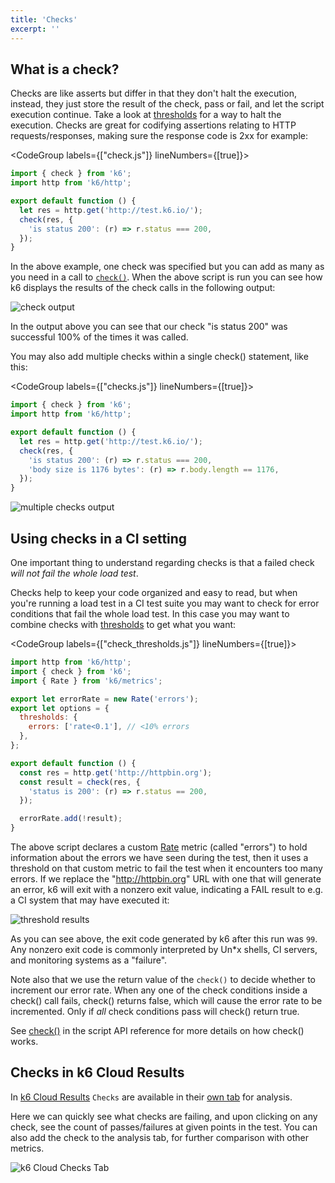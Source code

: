```yaml
---
title: 'Checks'
excerpt: ''
---
```


## What is a check?

Checks are like asserts but differ in that they don't halt the execution, instead, they just
store the result of the check, pass or fail, and let the script execution continue. Take a look at
[thresholds](/using-k6/thresholds) for a way to halt the execution. Checks are great for
codifying assertions relating to HTTP requests/responses, making sure the response code is 2xx
for example:

<CodeGroup labels={["check.js"]} lineNumbers={[true]}>

```javascript
import { check } from 'k6';
import http from 'k6/http';

export default function () {
  let res = http.get('http://test.k6.io/');
  check(res, {
    'is status 200': (r) => r.status === 200,
  });
}
```

</CodeGroup>

In the above example, one check was specified but you can add as many as you need in a call to
[`check()`](/javascript-api/k6/check-val-sets-tags). When the above script is run you can see
how k6 displays the results of the check calls in the following output:

![check output](images/Checks/check-output.png)

In the output above you can see that our check "is status 200" was successful 100% of the times it was called.

You may also add multiple checks within a single check() statement, like this:

<CodeGroup labels={["checks.js"]} lineNumbers={[true]}>

```javascript
import { check } from 'k6';
import http from 'k6/http';

export default function () {
  let res = http.get('http://test.k6.io/');
  check(res, {
    'is status 200': (r) => r.status === 200,
    'body size is 1176 bytes': (r) => r.body.length == 1176,
  });
}
```

</CodeGroup>

![multiple checks output](images/Checks/multiple-checks-output.png)

## Using checks in a CI setting

One important thing to understand regarding checks is that a failed check _will not fail the whole
load test_.

Checks help to keep your code organized and easy to read, but when you're running a load test in
a CI test suite you may want to check for error conditions that fail the whole load test. In this
case you may want to combine checks with [thresholds](/using-k6/thresholds) to
get what you want:

<CodeGroup labels={["check_thresholds.js"]} lineNumbers={[true]}>

```javascript
import http from 'k6/http';
import { check } from 'k6';
import { Rate } from 'k6/metrics';

export let errorRate = new Rate('errors');
export let options = {
  thresholds: {
    errors: ['rate<0.1'], // <10% errors
  },
};

export default function () {
  const res = http.get('http://httpbin.org');
  const result = check(res, {
    'status is 200': (r) => r.status == 200,
  });

  errorRate.add(!result);
}
```

</CodeGroup>

The above script declares a custom [Rate](/javascript-api/k6-metrics/rate)
metric (called "errors") to hold information about the errors we have seen during the test, then
it uses a threshold on that custom metric to fail the test when it encounters too many errors.
If we replace the "http://httpbin.org" URL with one that will generate an error, k6 will exit with
a nonzero exit value, indicating a FAIL result to e.g. a CI system that may have executed it:

![threshold results](images/Checks/threshold-results.png)

As you can see above, the exit code generated by k6 after this run was `99`. Any nonzero exit code
is commonly interpreted by Un\*x shells, CI servers, and monitoring systems as a "failure".

Note also that we use the return value of the `check()` to decide whether to increment our error rate.
When any one of the check conditions inside a check() call fails, check() returns false, which will cause
the error rate to be incremented. Only if _all_ check conditions pass will check() return true.

See [check()](/javascript-api/k6/check-val-sets-tags) in the script API reference for
more details on how check() works.

## Checks in k6 Cloud Results

In [k6 Cloud Results](/cloud/analyzing-results/overview) `Checks` are available in their [own tab](/cloud/analyzing-results/checks-tab) for analysis.

Here we can quickly see what checks are failing, and upon clicking on any check, see the count of passes/failures
at given points in the test. You can also add the check to the analysis tab, for further comparison with other metrics.

![k6 Cloud Checks Tab](./images/Checks/cloud-insights-checks-tab.png)
